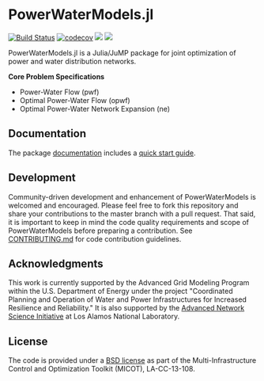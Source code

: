 # PowerWaterModels.jl 
[![Build Status](https://github.com/lanl-ansi/PowerWaterModels.jl/workflows/CI/badge.svg?branch=master)](https://github.com/lanl-ansi/PowerWaterModels.jl/actions?query=workflow%3ACI)
[![codecov](https://codecov.io/gh/lanl-ansi/PowerWaterModels.jl/branch/master/graph/badge.svg)](https://codecov.io/gh/lanl-ansi/PowerWaterModels.jl)
[![](https://img.shields.io/badge/docs-stable-blue.svg)](https://lanl-ansi.github.io/PowerWaterModels.jl/stable)
[![](https://img.shields.io/badge/docs-latest-blue.svg)](https://lanl-ansi.github.io/PowerWaterModels.jl/dev)

PowerWaterModels.jl is a Julia/JuMP package for joint optimization of power and water distribution networks.

**Core Problem Specifications**
* Power-Water Flow (pwf)
* Optimal Power-Water Flow (opwf)
* Optimal Power-Water Network Expansion (ne)

## Documentation
The package [documentation](https://lanl-ansi.github.io/PowerWaterModels.jl/stable/) includes a [quick start guide](https://lanl-ansi.github.io/PowerWaterModels.jl/stable/quickguide).

## Development
Community-driven development and enhancement of PowerWaterModels is welcomed and encouraged.
Please feel free to fork this repository and share your contributions to the master branch with a pull request.
That said, it is important to keep in mind the code quality requirements and scope of PowerWaterModels before preparing a contribution.
See [CONTRIBUTING.md](https://github.com/lanl-ansi/PowerWaterModels.jl/blob/master/CONTRIBUTING.md) for code contribution guidelines.

## Acknowledgments
This work is currently supported by the Advanced Grid Modeling Program within the U.S. Department of Energy under the project "Coordinated Planning and Operation of Water and Power Infrastructures for Increased Resilience and Reliability."
It is also supported by the [Advanced Network Science Initiative](https://lanl-ansi.github.io) at Los Alamos National Laboratory.

## License
The code is provided under a [BSD license](https://github.com/lanl-ansi/PowerWaterModels.jl/blob/master/LICENSE.md) as part of the Multi-Infrastructure Control and Optimization Toolkit (MICOT), LA-CC-13-108.
